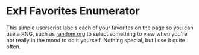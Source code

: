 # ExH Favorites Enumerator

This simple userscript labels each of your favorites on the page so you can use
a RNG, such as [random.org](https://www.random.org) to select something to view
when you're not really in the mood to do it yourself. Nothing special, but I use
it quite often.